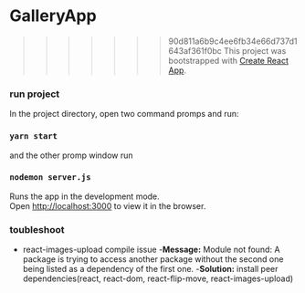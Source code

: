 # GalleryApp
>>>>>>> 90d811a6b9c4ee6fb34e66d737d1643af361f0bc
This project was bootstrapped with [Create React App](https://github.com/facebook/create-react-app).

### run project
In the project directory, open two command promps and run:
### `yarn start`
and the other promp window run
### `nodemon server.js`

Runs the app in the development mode.<br />
Open [http://localhost:3000](http://localhost:3000) to view it in the browser.


### toubleshoot
- react-images-upload compile issue
  -**Message:** Module not found: A package is trying to access another package without the second one being listed as a dependency of the first one.
  -**Solution:** install peer dependencies(react, react-dom, react-flip-move, react-images-upload)

